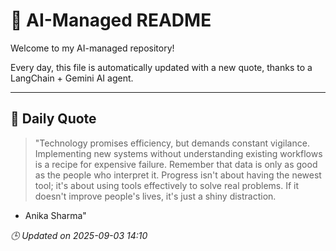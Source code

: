 # 🧠 AI-Managed README

Welcome to my AI-managed repository!

Every day, this file is automatically updated with a new quote, thanks to a LangChain + Gemini AI agent.

---

## 📅 Daily Quote

> "Technology promises efficiency, but demands constant vigilance. Implementing new systems without understanding existing workflows is a recipe for expensive failure. Remember that data is only as good as the people who interpret it. Progress isn't about having the newest tool; it's about using tools effectively to solve real problems. If it doesn't improve people's lives, it's just a shiny distraction.
- Anika Sharma"

*🕒 Updated on 2025-09-03 14:10*